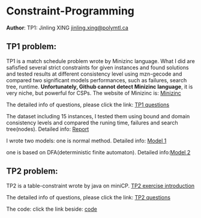 # Constraint-Programming
**Author**: TP1: Jinling XING jinling.xing@polymtl.ca
## TP1 problem:
TP1 is a match schedule problem wrote by Minizinc language. What I did are safisfied several strict constraints for given instances and found solutions and tested results at different consistency level using mzn-gecode and compared two significant models performances, such as failures, search tree, runtime. **Unfortunately, Github cannot detect Minizinc language**, it is very niche, but powerful for CSPs. The website of Minizinc is: [Minizinc](http://www.minizinc.org/)



The detailed info of questions, please click the link: [TP1 questions](https://github.com/jinglingxing/Constraint-Programming/blob/master/TP1_Minizinc/tp1.pdf)

The dataset including 15 instances, I tested them using bound and domain consistency levels and compared the runing time, failures and search tree(nodes). Detailed info: [Report](https://github.com/jinglingxing/Constraint-Programming/blob/master/TP1_Minizinc/constraint-programming-tp1.pdf)

I wrote two models: one is normal method. Detailed info: [Model 1](https://github.com/jinglingxing/Constraint-Programming/blob/master/TP1_Minizinc/TP1_INF6101_1.mzn)

one is based on DFA(deterministic finite automaton). Detailed info:[Model 2](https://github.com/jinglingxing/Constraint-Programming/blob/master/TP1_Minizinc/TP1_INF6101_2.mzn)
## TP2 problem:
TP2 is a table-constraint wrote by java on miniCP. [TP2 exercise introduction](https://www.info.ucl.ac.be/%7Epschaus/minicp/exercises.html#cumulative-constraint-time-table-filtering)

The detailed info of questions, please click the link: [TP2 questions](https://github.com/jinglingxing/Constraint-Programming/blob/master/TP2_miniCP/tp2.pdf)

The code: click the link beside: [code](https://github.com/jinglingxing/Constraint-Programming/blob/master/TP2_miniCP/Cumulative.java)

